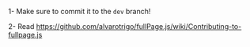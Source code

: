 1- Make sure to commit it to the `dev` branch!
2- Read https://github.com/alvarotrigo/fullPage.js/wiki/Contributing-to-fullpage.js